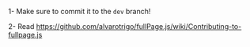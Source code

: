 1- Make sure to commit it to the `dev` branch!
2- Read https://github.com/alvarotrigo/fullPage.js/wiki/Contributing-to-fullpage.js